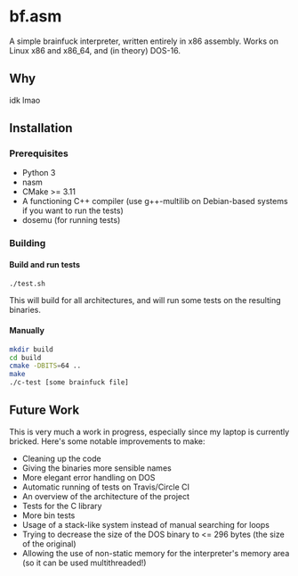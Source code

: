 # bf.asm

A simple brainfuck interpreter, written entirely in x86 assembly. Works on Linux x86 and x86\_64, and (in theory) DOS-16.

## Why

idk lmao

## Installation

### Prerequisites

 * Python 3
 * nasm
 * CMake >= 3.11
 * A functioning C++ compiler (use g++-multilib on Debian-based systems if you want to run the tests)
 * dosemu (for running tests)

### Building

#### Build and run tests

```bash
./test.sh
```

This will build for all architectures, and will run some tests on the resulting binaries.


#### Manually

```bash
mkdir build
cd build
cmake -DBITS=64 ..
make
./c-test [some brainfuck file]
```

## Future Work

This is very much a work in progress, especially since my laptop is currently bricked. Here's some notable improvements to make:

 * Cleaning up the code
 * Giving the binaries more sensible names
 * More elegant error handling on DOS
 * Automatic running of tests on Travis/Circle CI
 * An overview of the architecture of the project
 * Tests for the C library
 * More bin tests
 * Usage of a stack-like system instead of manual searching for loops
 * Trying to decrease the size of the DOS binary to <= 296 bytes (the size of the original)
 * Allowing the use of non-static memory for the interpreter's memory area (so it can be used multithreaded!)
